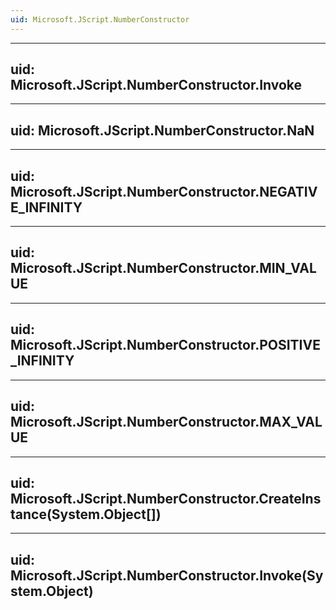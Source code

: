 ```yaml
---
uid: Microsoft.JScript.NumberConstructor
---
```


---
uid: Microsoft.JScript.NumberConstructor.Invoke
---

---
uid: Microsoft.JScript.NumberConstructor.NaN
---

---
uid: Microsoft.JScript.NumberConstructor.NEGATIVE_INFINITY
---

---
uid: Microsoft.JScript.NumberConstructor.MIN_VALUE
---

---
uid: Microsoft.JScript.NumberConstructor.POSITIVE_INFINITY
---

---
uid: Microsoft.JScript.NumberConstructor.MAX_VALUE
---

---
uid: Microsoft.JScript.NumberConstructor.CreateInstance(System.Object[])
---

---
uid: Microsoft.JScript.NumberConstructor.Invoke(System.Object)
---
